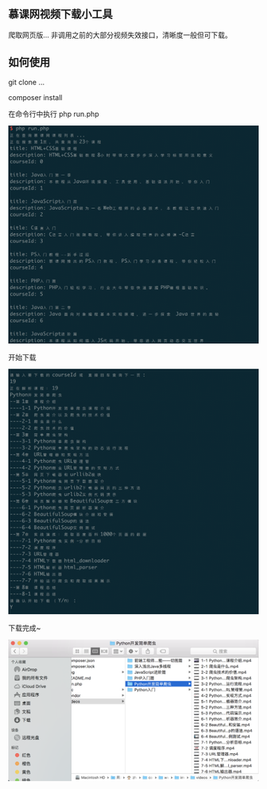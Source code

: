 ## 慕课网视频下载小工具

爬取网页版... 非调用之前的大部分视频失效接口，清晰度一般但可下载。

## 如何使用

git clone ...

composer install  

在命令行中执行 php run.php

![](img/run.png)

开始下载

![](img/download.png)

下载完成~

![](img/videos.png)

